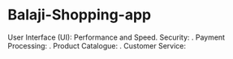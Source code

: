 # Balaji-Shopping-app
 User Interface (UI):   Performance and Speed.  Security: .  Payment Processing: .  Product Catalogue: .  Customer Service: 
